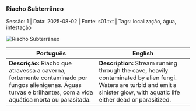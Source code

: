 ﻿### Riacho Subterrâneo

Sessão: 1 | Data: 2025-08-02 | Fonte: s01.txt | Tags: localização, água, infestação

![Riacho Subterrâneo](assets/location/location_blank.png)

| Português                                                                                                                                                         | English                                                                                                                                                                          |
| ----------------------------------------------------------------------------------------------------------------------------------------------------------------- | -------------------------------------------------------------------------------------------------------------------------------------------------------------------------------- |
| **Descrição:** Riacho que atravessa a caverna, fortemente contaminado por fungos alienígenas. Águas turvas e brilhantes, com a vida aquática morta ou parasitada. | **Description:** Stream running through the cave, heavily contaminated by alien fungi. Waters are turbid and emit a sinister glow, with aquatic life either dead or parasitized. |


















